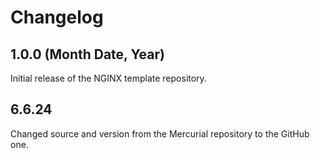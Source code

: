 # Changelog

## 1.0.0 (Month Date, Year)

Initial release of the NGINX template repository.

## 6.6.24

Changed source and version from the Mercurial repository to the GitHub one.